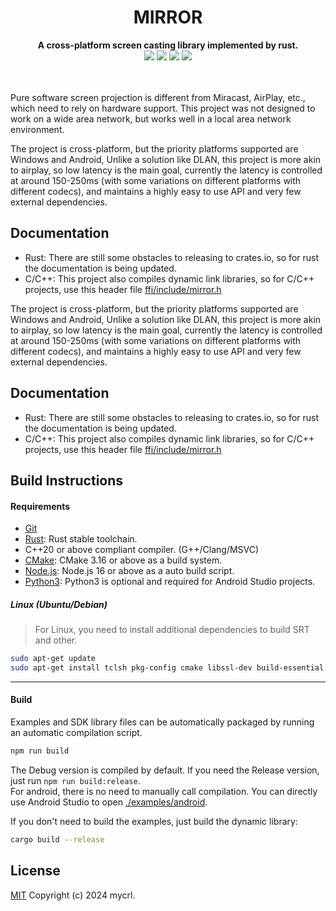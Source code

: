 <!--lint disable no-literal-urls-->
<div align="center">
   <h1>MIRROR</h1>
</div>
<div align="center">
  <strong>A cross-platform screen casting library implemented by rust.</strong>
</div>
<div align="center">
  <img src="https://img.shields.io/github/actions/workflow/status/mycrl/mirror/release.yaml?branch=main"/>
  <img src="https://img.shields.io/github/license/mycrl/mirror"/>
  <img src="https://img.shields.io/github/issues/mycrl/mirror"/>
  <img src="https://img.shields.io/github/stars/mycrl/mirror"/>
</div>
<br/>
<br/>

Pure software screen projection is different from Miracast, AirPlay, etc., which need to rely on hardware support. This project was not designed to work on a wide area network, but works well in a local area network environment.  

The project is cross-platform, but the priority platforms supported are Windows and Android, Unlike a solution like DLAN, this project is more akin to airplay, so low latency is the main goal, currently the latency is controlled at around 150-250ms (with some variations on different platforms with different codecs), and maintains a highly easy to use API and very few external dependencies.

## Documentation

- Rust: There are still some obstacles to releasing to crates.io, so for rust the documentation is being updated.  
- C/C++: This project also compiles dynamic link libraries, so for C/C++ projects, use this header file [ffi/include/mirror.h](./ffi/include/mirror.h)

The project is cross-platform, but the priority platforms supported are Windows and Android, Unlike a solution like DLAN, this project is more akin to airplay, so low latency is the main goal, currently the latency is controlled at around 150-250ms (with some variations on different platforms with different codecs), and maintains a highly easy to use API and very few external dependencies.

## Documentation

- Rust: There are still some obstacles to releasing to crates.io, so for rust the documentation is being updated.
- C/C++: This project also compiles dynamic link libraries, so for C/C++ projects, use this header file [ffi/include/mirror.h](./ffi/include/mirror.h)

## Build Instructions

#### Requirements

- [Git](https://git-scm.com/downloads)
- [Rust](https://www.rust-lang.org/tools/install): Rust stable toolchain.
- C++20 or above compliant compiler. (G++/Clang/MSVC)
- [CMake](https://cmake.org/download/): CMake 3.16 or above as a build system.
- [Node.js](https://nodejs.org/en/download): Node.js 16 or above as a auto build script.
- [Python3](https://www.python.org/downloads/): Python3 is optional and required for Android Studio projects.

##### Linux (Ubuntu/Debian)

> For Linux, you need to install additional dependencies to build SRT and other.

```sh
sudo apt-get update
sudo apt-get install tclsh pkg-config cmake libssl-dev build-essential libavcodec-dev libavdevice-dev libavformat-dev libasound2-dev libsdl2-dev libmfx-dev v4l-utils
```

---

#### Build

Examples and SDK library files can be automatically packaged by running an automatic compilation script.

```sh
npm run build
```

The Debug version is compiled by default. If you need the Release version, just run `npm run build:release`.  
For android, there is no need to manually call compilation. You can directly use Android Studio to open [./examples/android](./examples/android).

If you don't need to build the examples, just build the dynamic library:

```sh
cargo build --release
```

## License

[MIT](./LICENSE) Copyright (c) 2024 mycrl.
